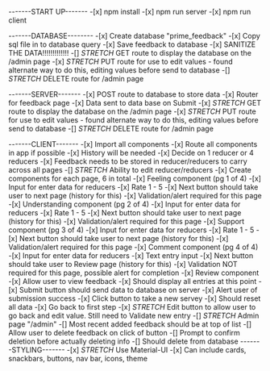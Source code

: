 -------START UP-------
    -[x] npm install
    -[x] npm run server
    -[x] npm run client

-------DATABASE--------
    -[x] Create database "prime_feedback"
    -[x] Copy sql file in to database query
    -[x] Save feedback to database
        -[x] SANITIZE THE DATA!!!!!!!!!!!!!
    -[] *STRETCH* GET route to display the database on the /admin page
    -[x] *STRETCH* PUT route for use to edit values - found alternate way to do this, editing values before send to database
    -[] *STRETCH* DELETE route for /admin page

-------SERVER-------
    -[x] POST route to database to store data
    -[x] Router for feedback page
    -[x] Data sent to data base on Submit
    -[x] *STRETCH* GET route to display the database on the /admin page
    -[x] *STRETCH* PUT route for use to edit values - found alternate way to do this, editing values before send to database
    -[] *STRETCH* DELETE route for /admin page

-------CLIENT-------
    -[x] Import all components
        -[x] Route all components in app if possible
            -[x] History will be needed
    -[x] Decide on 1 reducer or 4 reducers
        -[x] Feedback needs to be stored in reducer/reducers to carry across all pages
        -[] *STRETCH* Ability to edit reducer/reducers
    -[x] Create components for each page, 6 in total
        -[x] Feeling component (pg 1 of 4)
            -[x] Input for enter data for reducers
            -[x] Rate 1 - 5
            -[x] Next button should take user to next page (history for this)
            -[x] Validation/alert required for this page
        -[x] Understanding component (pg 2 of 4)
            -[x] Input for enter data for reducers
            -[x] Rate 1 - 5
            -[x] Next button should take user to next page (history for this)
            -[x] Validation/alert required for this page
         -[x] Support component (pg 3 of 4)
            -[x] Input for enter data for reducers
            -[x] Rate 1 - 5
            -[x] Next button should take user to next page (history for this)
            -[x] Validation/alert required for this page
        -[x] Comment component (pg 4 of 4)
            -[x] Input for enter data for reducers
            -[x] Text entry input
            -[x] Next button should take user to Review page (history for this)
            -[x] Validation NOT required for this page, possible alert for completion
        -[x] Review component
            -[x] Allow user to view feedback
            -[x] Should display all entries at this point
            -[x] Submit button should send data to database on server
            -[x] Alert user of submission success
            -[x] Click button to take a new servey
                -[x] Should reset all data
                -[x] Go back to first step
        -[x] *STRETCH* Edit button to allow user to go back and edit value. Still need to Validate new entry
        -[] *STRETCH* Admin page "/admin"
            -[] Most recent added feedback should be at top of list
            -[] Allow user to delete feedback on click of button
                -[] Prompt to confirm deletion before actually deleting info
            -[] Should delete from database
-------STYLING-------
    -[x] *STRETCH* Use Material-UI
        -[x] Can include cards, snackbars, buttons, nav bar, icons, theme